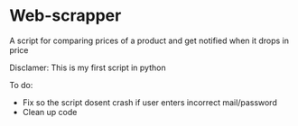 # Web-scrapper
A script for comparing prices of a product and get notified when it drops in price

Disclamer:
This is my first script in python

To do:
* Fix so the script dosent crash if user enters incorrect mail/password
* Clean up code
